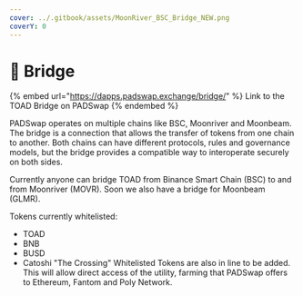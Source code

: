 ```yaml
---
cover: ../.gitbook/assets/MoonRiver_BSC_Bridge_NEW.png
coverY: 0
---
```


# 🌉 Bridge

{% embed url="https://dapps.padswap.exchange/bridge/" %}
Link to the TOAD Bridge on PADSwap
{% endembed %}

PADSwap operates on multiple chains like BSC, Moonriver and Moonbeam. The bridge is a connection that allows the transfer of tokens from one chain to another. Both chains can have different protocols, rules and governance models, but the bridge provides a compatible way to interoperate securely on both sides.

Currently anyone can bridge TOAD from Binance Smart Chain (BSC) to and from Moonriver (MOVR). Soon we also have a bridge for Moonbeam (GLMR).

Tokens currently whitelisted:

* TOAD
* BNB
* BUSD
* Catoshi "The Crossing" Whitelisted Tokens are also in line to be added. This will allow direct access of the utility, farming that PADSwap offers to Ethereum, Fantom and Poly Network.
